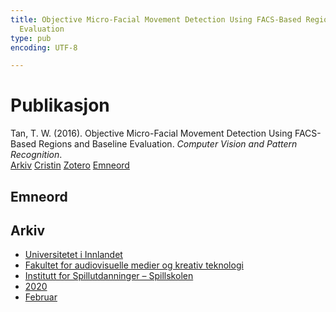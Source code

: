 ```yaml
---
title: Objective Micro-Facial Movement Detection Using FACS-Based Regions and Baseline
  Evaluation
type: pub
encoding: UTF-8

---
```

<h1>Publikasjon</h1>
<article id="csl-bib-container-BIRTA7E4" class="csl-bib-container">
  <div class="csl-bib-body"> <div class="csl-entry">Tan, T. W. (2016). Objective Micro-Facial Movement Detection Using FACS-Based Regions and Baseline Evaluation. <i>Computer Vision and Pattern Recognition</i>.</div> </div>
  <div class="csl-bib-buttons">
    <a href="#taxonomy-article-BIRTA7E4" alt="archive" class="csl-bib-button">Arkiv</a>
    <a href="https://app.cristin.no/results/show.jsf?id=1795551" alt="Cristin" class="csl-bib-button">Cristin</a>
    <a href="http://zotero.org/groups/5881554/items/BIRTA7E4" alt="Zotero" class="csl-bib-button">Zotero</a>
    <a href="#keywords-article-BIRTA7E4" alt="keywords" class="csl-bib-button">Emneord</a>
  </div>
  <div id="csl-bib-meta-container-BIRTA7E4"></div>
</article>
<div id="csl-bib-meta-BIRTA7E4" class="csl-bib-meta">
  <article id="keywords-article-BIRTA7E4" class="keywords-article">
    <h1>Emneord</h1>
    
  </article>
  <article id="taxonomy-article-BIRTA7E4" class="taxonomy-article">
    <h1>Arkiv</h1>
    <ul>
      <li><a href="{{< params subfolder >}}nn/archive/?key=3DCRN523">Universitetet i Innlandet</a></li>
      <li><a href="{{< params subfolder >}}nn/archive/?key=8XUDF4FD">Fakultet for audiovisuelle medier og kreativ teknologi</a></li>
      <li><a href="{{< params subfolder >}}nn/archive/?key=BG42VG37">Institutt for Spillutdanninger – Spillskolen</a></li>
      <li><a href="{{< params subfolder >}}nn/archive/?key=K4VCKW5G">2020</a></li>
      <li><a href="{{< params subfolder >}}nn/archive/?key=M7283UYK">Februar</a></li>
    </ul>
  </article>
</div>
